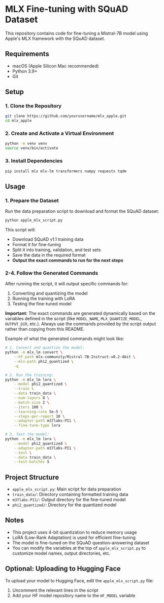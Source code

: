 # MLX Fine-tuning with SQuAD Dataset

This repository contains code for fine-tuning a Mistral-7B model using Apple's MLX framework with the SQuAD dataset.

## Requirements

- macOS (Apple Silicon Mac recommended)
- Python 3.9+
- Git

## Setup

### 1. Clone the Repository

```bash
git clone https://github.com/yourusername/mlx_apple.git
cd mlx_apple
```

### 2. Create and Activate a Virtual Environment

```bash
python -m venv venv
source venv/bin/activate
```

### 3. Install Dependencies

```bash
pip install mlx mlx-lm transformers numpy requests tqdm
```

## Usage

### 1. Prepare the Dataset

Run the data preparation script to download and format the SQuAD dataset:

```bash
python apple_mlx_script.py
```

This script will:
- Download SQuAD v1.1 training data
- Format it for fine-tuning
- Split it into training, validation, and test sets
- Save the data in the required format
- **Output the exact commands to run for the next steps**

### 2-4. Follow the Generated Commands

After running the script, it will output specific commands for:
1. Converting and quantizing the model
2. Running the training with LoRA
3. Testing the fine-tuned model

**Important:** The exact commands are generated dynamically based on the variables defined in the script (like `MODEL_NAME`, `MLX_QUANTIZE_MODEL`, `OUTPUT_DIR`, etc.). Always use the commands provided by the script output rather than copying from this README.

Example of what the generated commands might look like:

```bash
# 1. Convert and quantize the model:
python -m mlx_lm convert \
    --hf-path mlx-community/Mistral-7B-Instruct-v0.2-4bit \
    --mlx-path phi2_quantized \
    -q

# 2. Run the training:
python -m mlx_lm lora \
    --model phi2_quantized \
    --train \
    --data train_data \
    --num-layers 8 \
    --batch-size 2 \
    --iters 100 \
    --learning-rate 5e-5 \
    --steps-per-report 10 \
    --adapter-path m37labs-PI1 \
    --fine-tune-type lora

# 3. Test the model:
python -m mlx_lm lora \
    --model phi2_quantized \
    --adapter-path m37labs-PI1 \
    --test \
    --data train_data \
    --test-batches 5
```

## Project Structure

- `apple_mlx_script.py`: Main script for data preparation
- `train_data/`: Directory containing formatted training data
- `m37labs-PI1/`: Output directory for the fine-tuned model
- `phi2_quantized/`: Directory for the quantized model

## Notes

- This project uses 4-bit quantization to reduce memory usage
- LoRA (Low-Rank Adaptation) is used for efficient fine-tuning
- The model is fine-tuned on the SQuAD question-answering dataset
- You can modify the variables at the top of `apple_mlx_script.py` to customize model names, output directories, etc.

## Optional: Uploading to Hugging Face

To upload your model to Hugging Face, edit the `apple_mlx_script.py` file:
1. Uncomment the relevant lines in the script 
2. Add your HF model repository name to the `HF_MODEL` variable